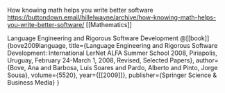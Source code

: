 How knowing math helps you write better software https://buttondown.email/hillelwayne/archive/how-knowing-math-helps-you-write-better-software/ [[Mathematics]] 

Language Engineering
and Rigorous
Software Development @[[book]]{bove2009language,
  title={Language Engineering and Rigorous Software Development: International LerNet ALFA Summer School 2008, Piriapolis, Uruguay, February 24-March 1, 2008, Revised, Selected Papers},
  author={Bove, Ana and Barbosa, Luis Soares and Pardo, Alberto and Pinto, Jorge Sousa},
  volume={5520},
  year={[[2009]]},
  publisher={Springer Science \& Business Media}
}